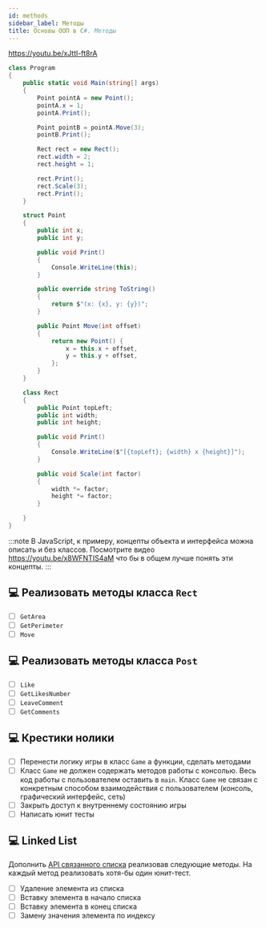 ```yaml
---
id: methods
sidebar_label: Методы
title: Основы ООП в С#. Методы
---
```


https://youtu.be/xJttl-ft8rA

```csharp
class Program
{
    public static void Main(string[] args)
    {
        Point pointA = new Point();
        pointA.x = 1;
        pointA.Print();

        Point pointB = pointA.Move(3);
        pointB.Print();

        Rect rect = new Rect();
        rect.width = 2;
        rect.height = 1;

        rect.Print();
        rect.Scale(3);
        rect.Print();
    }

    struct Point
    {
        public int x;
        public int y;

        public void Print()
        {
            Console.WriteLine(this);
        }

        public override string ToString()
        {
            return $"(x: {x}, y: {y})";
        }

        public Point Move(int offset)
        {
            return new Point() {
                x = this.x + offset,
                y = this.y + offset,
            };
        }
    }

    class Rect
    {
        public Point topLeft;
        public int width;
        public int height; 

        public void Print()
        {
            Console.WriteLine($"[{topLeft}; {width} x {height}]");
        }

        public void Scale(int factor)
        {
            width *= factor;
            height *= factor;
        }

    }
}
```

:::note
В JavaScript, к примеру, концепты объекта и интерфейса можна описать и без классов. Посмотрите видео
https://youtu.be/x8WFNTIS4aM что бы в общем лучше понять эти концепты. 
:::

## 💻 Реализовать методы класса `Rect`
- [ ] `GetArea`
- [ ] `GetPerimeter`
- [ ] `Move`

## 💻 Реализовать методы класса `Post`
- [ ] `Like`
- [ ] `GetLikesNumber`
- [ ] `LeaveComment`
- [ ] `GetComments`

## 💻 Крестики нолики
- [ ] Перенести логику игры в класс `Game` а функции, сделать методами
- [ ] Класс `Game` не должен содержать методов работы c консолью. Весь код работы с пользователем оставить в `main`. Класс `Game` не связан с конкретным способом взаимодействия с пользователем (консоль, графический интерфейс, сеть)
- [ ] Закрыть доступ к внутреннему состоянию игры 
- [ ] Написать юнит тесты

## 💻 Linked List

Дополнить [API связанного списка](../java/oop/04--encapsulation.md) реализовав следующие методы. На каждый метод реализовать хотя-бы один юнит-тест. 

- [ ] Удаление элемента из списка
- [ ] Вставку элемента в начало списка
- [ ] Вставку элемента в конец списка
- [ ] Замену значения элемента по индексу